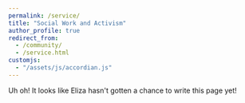 ```yaml
---
permalink: /service/
title: "Social Work and Activism"
author_profile: true
redirect_from: 
  - /community/
  - /service.html
customjs:
  - "/assets/js/accordian.js"
---
```


Uh oh! It looks like Eliza hasn't gotten a chance to write this page yet!


